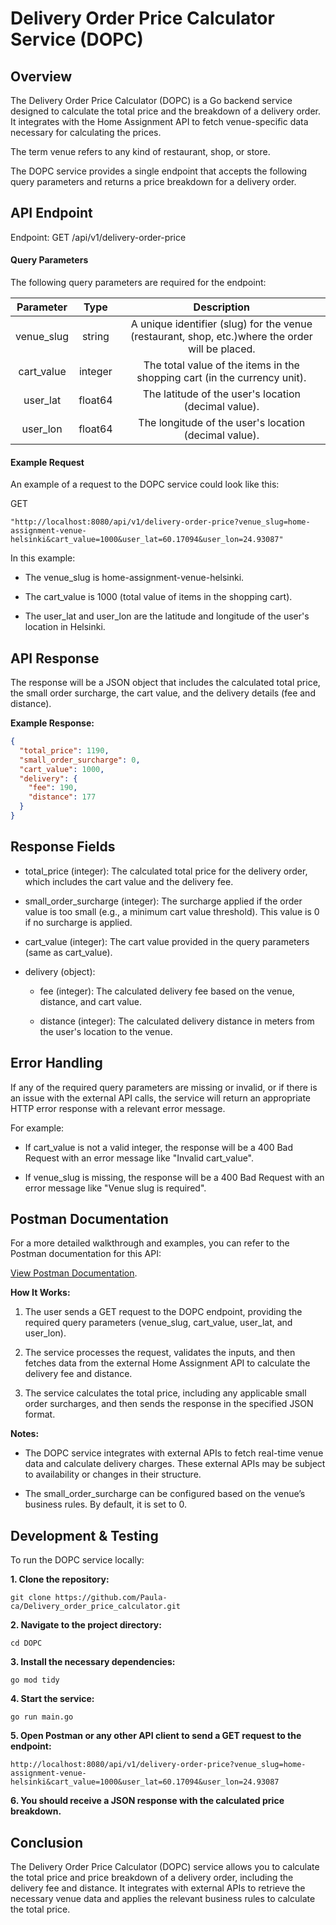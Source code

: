 # Delivery Order Price Calculator Service (DOPC)
## Overview

The Delivery Order Price Calculator (DOPC) is a Go backend service designed to calculate the total price and the breakdown of a delivery order. It integrates with the Home Assignment API to fetch venue-specific data necessary for calculating the prices.

The term venue refers to any kind of restaurant, shop, or store.

The DOPC service provides a single endpoint that accepts the following query parameters and returns a price breakdown for a delivery order.
## API Endpoint

Endpoint: GET /api/v1/delivery-order-price

#### Query Parameters

The following query parameters are required for the endpoint:

|Parameter	|Type	    |Description                                                                                      |
|:---------:|:---------:|:-----------------------------------------------------------------------------------------------:|
|venue_slug	|string	    |A unique identifier (slug) for the venue (restaurant, shop, etc.)where the order will be placed. |
|cart_value	|integer	|The total value of the items in the shopping cart (in the currency unit).                        |
|user_lat	|float64	|The latitude of the user's location (decimal value).                                             |
|user_lon	|float64	|The longitude of the user's location (decimal value).                                            |

#### Example Request

An example of a request to the DOPC service could look like this:

GET 

```"http://localhost:8080/api/v1/delivery-order-price?venue_slug=home-assignment-venue-helsinki&cart_value=1000&user_lat=60.17094&user_lon=24.93087"```

In this example:

- The venue_slug is home-assignment-venue-helsinki.

- The cart_value is 1000 (total value of items in the shopping cart).

- The user_lat and user_lon are the latitude and longitude of the user's location in Helsinki.

## API Response

The response will be a JSON object that includes the calculated total price, the small order surcharge, the cart value, and the delivery details (fee and distance).

**Example Response:**
```json
{
  "total_price": 1190,
  "small_order_surcharge": 0,
  "cart_value": 1000,
  "delivery": {
    "fee": 190,
    "distance": 177
  }
}
```

## Response Fields
- total_price (integer): The calculated total price for the delivery order, which includes the cart value and the delivery fee.

- small_order_surcharge (integer): The surcharge applied if the order value is too small (e.g., a minimum cart value threshold). This value is 0 if no surcharge is applied.

- cart_value (integer): The cart value provided in the query parameters (same as cart_value).

- delivery (object):

  - fee (integer): The calculated delivery fee based on the venue, distance, and cart value.

  - distance (integer): The calculated delivery distance in meters from the user's location to the venue.

## Error Handling

If any of the required query parameters are missing or invalid, or if there is an issue with the external API calls, the service will return an appropriate HTTP error response with a relevant error message.

For example:

  - If cart_value is not a valid integer, the response will be a 400 Bad Request with an error message like "Invalid cart_value".

  - If venue_slug is missing, the response will be a 400 Bad Request with an error message like "Venue slug is required".


## Postman Documentation

For a more detailed walkthrough and examples, you can refer to the Postman documentation for this API:

[View Postman Documentation](https://documenter.getpostman.com/view/18629048/2sB2cSfiDS).

**How It Works:**

  1. The user sends a GET request to the DOPC endpoint, providing the required query parameters (venue_slug, cart_value, user_lat, and user_lon).

  2. The service processes the request, validates the inputs, and then fetches data from the external Home Assignment API to calculate the delivery fee and distance.

  3. The service calculates the total price, including any applicable small order surcharges, and then sends the response in the specified JSON format.

**Notes:**

  - The DOPC service integrates with external APIs to fetch real-time venue data and calculate delivery charges. These external APIs may be subject to availability or changes in their structure.

  - The small_order_surcharge can be configured based on the venue’s business rules. By default, it is set to 0.

## Development & Testing

To run the DOPC service locally:

 **1. Clone the repository:**

```git clone https://github.com/Paula-ca/Delivery_order_price_calculator.git```

 **2. Navigate to the project directory:**

```cd DOPC```

 **3. Install the necessary dependencies:**

```go mod tidy```

 **4. Start the service:**

```go run main.go```

 **5. Open Postman or any other API client to send a GET request to the endpoint:**

  ```http://localhost:8080/api/v1/delivery-order-price?venue_slug=home-assignment-venue-helsinki&cart_value=1000&user_lat=60.17094&user_lon=24.93087```

  **6. You should receive a JSON response with the calculated price breakdown.**

## Conclusion

The Delivery Order Price Calculator (DOPC) service allows you to calculate the total price and price breakdown of a delivery order, including the delivery fee and distance. It integrates with external APIs to retrieve the necessary venue data and applies the relevant business rules to calculate the total price.


